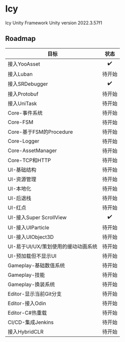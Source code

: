 # Icy
Icy Unity Framework
Unity version 2022.3.57f1

## Roadmap
|目标|状态|
|---|:---:|
|接入YooAsset|✔️|
|接入Luban|待开始|
|接入SRDebugger|✔️|
|接入Protobuf|待开始|
|接入UniTask|待开始|
|Core-事件系统|待开始|
|Core-FSM|待开始|
|Core-基于FSM的Procedure|待开始|
|Core-Logger|待开始|
|Core-AssetManager|待开始|
|Core-TCP和HTTP|待开始|
|UI-基础结构|待开始|
|UI-资源管理|待开始|
|UI-本地化|待开始|
|UI-后退栈|待开始|
|UI-红点|待开始|
|UI-接入Super ScrollView|✔️|
|UI-接入UIParticle|待开始|
|UI-接入UIObject3D|待开始|
|UI-易于UI/UX/策划使用的缓动动画系统|待开始|
|UI-预加载但不显示UI|待开始|
|Gameplay-基础数值系统|待开始|
|Gameplay-技能|待开始|
|Gameplay-换装系统|待开始|
|Editor-显示当前Git分支|待开始|
|Editor-接入Odin|待开始|
|Editor-C#热重载|待开始|
|CI/CD-集成Jenkins|待开始|
|接入HybridCLR|待开始|